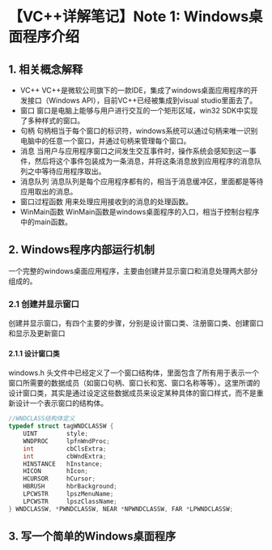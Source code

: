 ﻿# 【VC++详解笔记】Note 1: Windows桌面程序介绍
## 1. 相关概念解释
- VC++
	VC++是微软公司旗下的一款IDE，集成了windows桌面应用程序的开发接口（Windows API），目前VC++已经被集成到visual studio里面去了。
- 窗口
	窗口是电脑上能够与用户进行交互的一个矩形区域，win32 SDK中实现了多种样式的窗口。
- 句柄
	句柄相当于每个窗口的标识符，windows系统可以通过句柄来唯一识别电脑中的任意一个窗口，并通过句柄来管理每个窗口。
- 消息
	当用户与应用程序窗口之间发生交互事件时，操作系统会感知到这一事件，然后将这个事件包装成为一条消息，并将这条消息放到应用程序的消息队列之中等待应用程序取出。
- 消息队列
	消息队列是每个应用程序都有的，相当于消息缓冲区，里面都是等待应用取出的消息。
- 窗口过程函数
	用来处理应用接收到的消息的处理函数。
- WinMain函数
	WinMain函数是windows桌面程序的入口，相当于控制台程序中的main函数。
## 2. Windows程序内部运行机制
一个完整的windows桌面应用程序，主要由创建并显示窗口和消息处理两大部分组成的。
### 2.1 创建并显示窗口
创建并显示窗口，有四个主要的步骤，分别是设计窗口类、注册窗口类、创建窗口和显示及更新窗口
#### 2.1.1 设计窗口类
windows.h 头文件中已经定义了一个窗口结构体，里面包含了所有用于表示一个窗口所需要的数据成员（如窗口句柄、窗口长和宽、窗口名称等等）。这里所谓的设计窗口类，其实是通过设定这些数据成员来设定某种具体的窗口样式，而不是重新设计一个表示窗口的结构体。
```cpp
//WNDCLASS结构体定义
typedef struct tagWNDCLASSW {
    UINT        style;
    WNDPROC     lpfnWndProc;
    int         cbClsExtra;
    int         cbWndExtra;
    HINSTANCE   hInstance;
    HICON       hIcon;
    HCURSOR     hCursor;
    HBRUSH      hbrBackground;
    LPCWSTR     lpszMenuName;
    LPCWSTR     lpszClassName;
} WNDCLASSW, *PWNDCLASSW, NEAR *NPWNDCLASSW, FAR *LPWNDCLASSW;
```
## 3. 写一个简单的Windows桌面程序